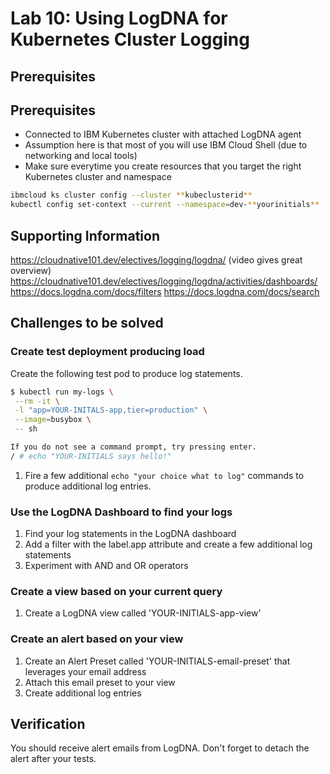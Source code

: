 # Lab 10: Using LogDNA for Kubernetes Cluster Logging

## Prerequisites

## Prerequisites

- Connected to IBM Kubernetes cluster with attached LogDNA agent
- Assumption here is that most of you will use IBM Cloud Shell (due to networking and local tools)
- Make sure everytime you create resources that you target the right Kubernetes cluster and namespace

```bash
ibmcloud ks cluster config --cluster **kubeclusterid**
kubectl config set-context --current --namespace=dev-**yourinitials**
```

## Supporting Information

https://cloudnative101.dev/electives/logging/logdna/ (video gives great overview)
https://cloudnative101.dev/electives/logging/logdna/activities/dashboards/
https://docs.logdna.com/docs/filters
https://docs.logdna.com/docs/search

## Challenges to be solved

### Create test deployment producing load

Create the following test pod to produce log statements.

```bash
$ kubectl run my-logs \
 --rm -it \
 -l "app=YOUR-INITALS-app,tier=production" \
 --image=busybox \
 -- sh

If you do not see a command prompt, try pressing enter.
/ # echo "YOUR-INITIALS says hello!"
```

1. Fire a few additional `echo "your choice what to log"` commands to produce additional log entries.

### Use the LogDNA Dashboard to find your logs

1. Find your log statements in the LogDNA dashboard
1. Add a filter with the label.app attribute and create a few additional log statements
1. Experiment with AND and OR operators

### Create a view based on your current query

1. Create a LogDNA view called 'YOUR-INITIALS-app-view'

### Create an alert based on your view

1. Create an Alert Preset called 'YOUR-INITIALS-email-preset' that leverages your email address
1. Attach this email preset to your view
1. Create additional log entries

## Verification

You should receive alert emails from LogDNA. Don't forget to detach the alert after your tests.
